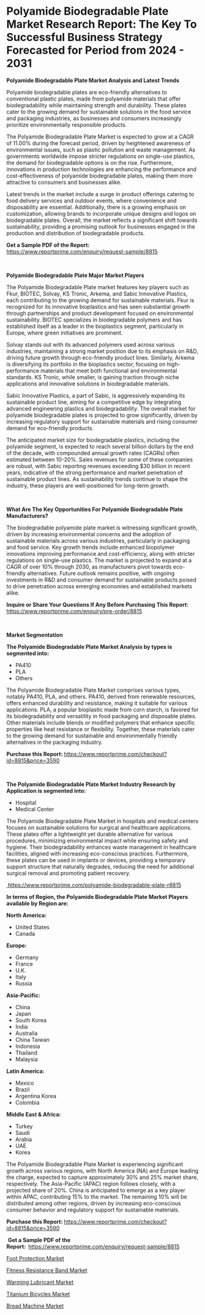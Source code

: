 <p><h1>Polyamide Biodegradable Plate Market Research Report: The Key To Successful Business Strategy Forecasted for Period from 2024 - 2031</h1></p><p><strong>Polyamide Biodegradable Plate Market Analysis and Latest Trends</strong></p>
<p><p>Polyamide biodegradable plates are eco-friendly alternatives to conventional plastic plates, made from polyamide materials that offer biodegradability while maintaining strength and durability. These plates cater to the growing demand for sustainable solutions in the food service and packaging industries, as businesses and consumers increasingly prioritize environmentally responsible products.</p><p>The Polyamide Biodegradable Plate Market is expected to grow at a CAGR of 11.00% during the forecast period, driven by heightened awareness of environmental issues, such as plastic pollution and waste management. As governments worldwide impose stricter regulations on single-use plastics, the demand for biodegradable options is on the rise. Furthermore, innovations in production technologies are enhancing the performance and cost-effectiveness of polyamide biodegradable plates, making them more attractive to consumers and businesses alike.</p><p>Latest trends in the market include a surge in product offerings catering to food delivery services and outdoor events, where convenience and disposability are essential. Additionally, there is a growing emphasis on customization, allowing brands to incorporate unique designs and logos on biodegradable plates. Overall, the market reflects a significant shift towards sustainability, providing a promising outlook for businesses engaged in the production and distribution of biodegradable products.</p></p>
<p><strong>Get a Sample PDF of the Report:&nbsp;</strong> <a href="https://www.reportprime.com/enquiry/request-sample/8815?utm_campaign=99&utm_medium=2&utm_source=Github&utm_content=ia&utm_term=16112024&utm_id=polyamide-biodegradable-plate">https://www.reportprime.com/enquiry/request-sample/8815</a></p>
<p>&nbsp;</p>
<p><strong>Polyamide Biodegradable Plate Major Market Players</strong></p>
<p><p>The Polyamide Biodegradable Plate market features key players such as Fkur, BIOTEC, Solvay, KS Tronic, Arkema, and Sabic Innovative Plastics, each contributing to the growing demand for sustainable materials. Fkur is recognized for its innovative bioplastics and has seen substantial growth through partnerships and product development focused on environmental sustainability. BIOTEC specializes in biodegradable polymers and has established itself as a leader in the bioplastics segment, particularly in Europe, where green initiatives are prominent.</p><p>Solvay stands out with its advanced polymers used across various industries, maintaining a strong market position due to its emphasis on R&D, driving future growth through eco-friendly product lines. Similarly, Arkema is diversifying its portfolio in the bioplastics sector, focusing on high-performance materials that meet both functional and environmental standards. KS Tronic, while smaller, is gaining traction through niche applications and innovative solutions in biodegradable materials.</p><p>Sabic Innovative Plastics, a part of Sabic, is aggressively expanding its sustainable product line, aiming for a competitive edge by integrating advanced engineering plastics and biodegradability. The overall market for polyamide biodegradable plates is projected to grow significantly, driven by increasing regulatory support for sustainable materials and rising consumer demand for eco-friendly products.</p><p>The anticipated market size for biodegradable plastics, including the polyamide segment, is expected to reach several billion dollars by the end of the decade, with compounded annual growth rates (CAGRs) often estimated between 10-20%. Sales revenues for some of these companies are robust, with Sabic reporting revenues exceeding $30 billion in recent years, indicative of the strong performance and market penetration of sustainable product lines. As sustainability trends continue to shape the industry, these players are well-positioned for long-term growth.</p></p>
<p>&nbsp;</p>
<p><strong>What Are The Key Opportunities For Polyamide Biodegradable Plate Manufacturers?</strong></p>
<p><p>The biodegradable polyamide plate market is witnessing significant growth, driven by increasing environmental concerns and the adoption of sustainable materials across various industries, particularly in packaging and food service. Key growth trends include enhanced biopolymer innovations improving performance and cost-efficiency, along with stricter regulations on single-use plastics. The market is projected to expand at a CAGR of over 10% through 2030, as manufacturers pivot towards eco-friendly alternatives. Future outlook remains positive, with ongoing investments in R&D and consumer demand for sustainable products poised to drive penetration across emerging economies and established markets alike.</p></p>
<p><strong>Inquire or Share Your Questions If Any Before Purchasing This Report:</strong> <a href="https://www.reportprime.com/enquiry/pre-order/8815?utm_campaign=99&utm_medium=2&utm_source=Github&utm_content=ia&utm_term=16112024&utm_id=polyamide-biodegradable-plate">https://www.reportprime.com/enquiry/pre-order/8815</a></p>
<p>&nbsp;</p>
<p><strong>Market Segmentation</strong></p>
<p><strong>The Polyamide Biodegradable Plate Market Analysis by types is segmented into:</strong></p>
<p><ul><li>PA410</li><li>PLA</li><li>Others</li></ul></p>
<p><p>The Polyamide Biodegradable Plate Market comprises various types, notably PA410, PLA, and others. PA410, derived from renewable resources, offers enhanced durability and resistance, making it suitable for various applications. PLA, a popular bioplastic made from corn starch, is favored for its biodegradability and versatility in food packaging and disposable plates. Other materials include blends or modified polymers that enhance specific properties like heat resistance or flexibility. Together, these materials cater to the growing demand for sustainable and environmentally friendly alternatives in the packaging industry.</p></p>
<p><strong>Purchase this Report:&nbsp;</strong><a href="https://www.reportprime.com/checkout?id=8815&price=3590&utm_campaign=99&utm_medium=2&utm_source=Github&utm_content=ia&utm_term=16112024&utm_id=polyamide-biodegradable-plate">https://www.reportprime.com/checkout?id=8815&price=3590</a></p>
<p>&nbsp;</p>
<p><strong>The Polyamide Biodegradable Plate Market Industry Research by Application is segmented into:</strong></p>
<p><ul><li>Hospital</li><li>Medical Center</li></ul></p>
<p><p>The Polyamide Biodegradable Plate Market in hospitals and medical centers focuses on sustainable solutions for surgical and healthcare applications. These plates offer a lightweight yet durable alternative for various procedures, minimizing environmental impact while ensuring safety and hygiene. Their biodegradability enhances waste management in healthcare facilities, aligned with increasing eco-conscious practices. Furthermore, these plates can be used in implants or devices, providing a temporary support structure that naturally degrades, reducing the need for additional surgical removal and promoting patient recovery.</p></p>
<p><a href="https://www.reportprime.com/polyamide-biodegradable-plate-r8815?utm_campaign=99&utm_medium=2&utm_source=Github&utm_content=ia&utm_term=16112024&utm_id=polyamide-biodegradable-plate">&nbsp;https://www.reportprime.com/polyamide-biodegradable-plate-r8815</a></p>
<p><strong>In terms of Region, the Polyamide Biodegradable Plate Market Players available by Region are:</strong></p>
<p>
    <p> <strong> North America: </strong>
        <ul>
            <li>United States</li>
            <li>Canada</li>
        </ul>
        </p> 
    <p> <strong> Europe: </strong>
        <ul>
            <li>Germany</li>
            <li>France</li>
            <li>U.K.</li>
            <li>Italy</li>
            <li>Russia</li>
        </ul>
        </p> 
    <p> <strong> Asia-Pacific: </strong>
        <ul>
            <li>China</li>
            <li>Japan</li>
            <li>South Korea</li>
            <li>India</li>
            <li>Australia</li>
            <li>China Taiwan</li>
            <li>Indonesia</li>
            <li>Thailand</li>
            <li>Malaysia</li>
        </ul>
        </p> 
    <p> <strong> Latin America: </strong>
        <ul>
            <li>Mexico</li>
            <li>Brazil</li>
            <li>Argentina Korea</li>
            <li>Colombia</li>
        </ul>
        </p> 
    <p> <strong> Middle East & Africa: </strong>
        <ul>
            <li>Turkey</li>
            <li>Saudi</li>
            <li>Arabia</li>
            <li>UAE</li>
            <li>Korea</li>
        </ul>
    </p>
    </p>
<p><p>The Polyamide Biodegradable Plate Market is experiencing significant growth across various regions, with North America (NA) and Europe leading the charge, expected to capture approximately 30% and 25% market share, respectively. The Asia-Pacific (APAC) region follows closely, with a projected share of 20%. China is anticipated to emerge as a key player within APAC, contributing 15% to the market. The remaining 10% will be distributed among other regions, driven by increasing eco-conscious consumer behavior and regulatory support for sustainable materials.</p></p>
<p><strong>Purchase this Report: </strong><a href="https://www.reportprime.com/checkout?id=8815&price=3590&utm_campaign=99&utm_medium=2&utm_source=Github&utm_content=ia&utm_term=16112024&utm_id=polyamide-biodegradable-plate">https://www.reportprime.com/checkout?id=8815&price=3590</a></p>
<p>&nbsp;<strong>Get a Sample PDF of the Report:&nbsp;&nbsp;</strong><a href="https://www.reportprime.com/enquiry/request-sample/8815?utm_campaign=99&utm_medium=2&utm_source=Github&utm_content=ia&utm_term=16112024&utm_id=polyamide-biodegradable-plate">https://www.reportprime.com/enquiry/request-sample/8815</a></p>
<p><strong></strong></p>
<p><p><a href="https://issuu.com/reportprime-2/docs/foot-protection-market-size-2030.pp_17510cdc296d4b?utm_campaign=99&utm_medium=2&utm_source=Github&utm_content=ia&utm_term=16112024&utm_id=polyamide-biodegradable-plate">Foot Protection Market</a></p><p><a href="https://issuu.com/reportprime-2/docs/fitness-resistance-band-market-size_2bac29471d6ffc?utm_campaign=99&utm_medium=2&utm_source=Github&utm_content=ia&utm_term=16112024&utm_id=polyamide-biodegradable-plate">Fitness Resistance Band Market</a></p><p><a href="https://www.linkedin.com/pulse/warming-lubricant-market-size-growth-industry-analysis-segmentation-i4uqc?utm_campaign=99&utm_medium=2&utm_source=Github&utm_content=ia&utm_term=16112024&utm_id=polyamide-biodegradable-plate">Warming Lubricant Market</a></p><p><a href="https://www.linkedin.com/pulse/mapping-titanium-bicycles-market-trends-challenges-breakthroughs-ibtzc?utm_campaign=99&utm_medium=2&utm_source=Github&utm_content=ia&utm_term=16112024&utm_id=polyamide-biodegradable-plate">Titanium Bicycles Market</a></p><p><a href="https://www.linkedin.com/pulse/bread-machine-market-research-report-exploring-size-revenue-m5svc?utm_campaign=99&utm_medium=2&utm_source=Github&utm_content=ia&utm_term=16112024&utm_id=polyamide-biodegradable-plate">Bread Machine Market</a></p></p>